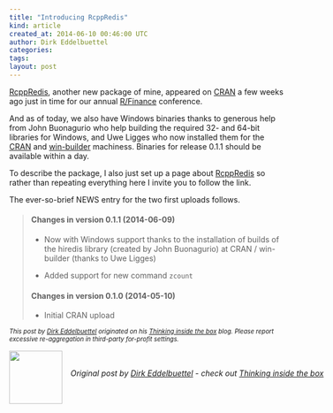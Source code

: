 ```yaml
---
title: "Introducing RcppRedis"
kind: article
created_at: 2014-06-10 00:46:00 UTC
author: Dirk Eddelbuettel
categories: 
tags: 
layout: post
---
```

<a href="http://dirk.eddelbuettel.com/code/rcppredis.html">RcppRedis</a>,
another new package of mine, appeared on
<a href="http://cran.r-project.org">CRAN</a> a few weeks ago just in time for our
annual <a href="http://www.RinFinance.com">R/Finance</a> conference.

<p></p>
And as of today, we also have Windows binaries thanks to generous help from
John Buonagurio who help building the required 32- and 64-bit libraries for
Windows, and Uwe Ligges who now installed them for the
<a href="http://cran.r-project.org">CRAN</a> and
<a href="http://win-builder.r-project.org">win-builder</a>
machiness. Binaries for release 0.1.1 should be available within a day.

<p></p>
To describe the package, I also just set up a page about
<a href="http://dirk.eddelbuettel.com/code/rcppredis.html">RcppRedis</a>
so rather than repeating everything here I invite you to follow the link.

<p></p>

The ever-so-brief NEWS entry for the two first uploads follows.

<blockquote>
<h4>Changes in version 0.1.1 (2014-06-09)</h4>
<ul>
  <li><p> Now with Windows support thanks to the installation of builds of the hiredis library (created by John Buonagurio) at CRAN / win-builder (thanks to Uwe Ligges) </p> </li>
  <li><p> Added support for new command <code>zcount</code> </p> </li>
</ul>
 
<h4>Changes in version 0.1.0 (2014-05-10)</h4>
<ul>
  <li><p> Initial CRAN upload </p> </li>
</ul>
</blockquote>

<p></p>
<p style="font-size:80%; font-style:italic;">
This post by <a href="http://dirk.eddelbuettel.com">Dirk Eddelbuettel</a>
originated on his <a href="http://dirk.eddelbuettel.com/blog/">Thinking inside the box</a> blog.
Please report excessive re-aggregation in third-party for-profit settings. 
<p></p><div class="author">
  <img src="" style="width: 96px; height: 96;">
  <span style="position: absolute; padding: 32px 15px;">
    <i>Original post by <a href="http://twitter.com/">Dirk Eddelbuettel</a> - check out <a href="http://dirk.eddelbuettel.com/blog">Thinking inside the box   </a></i>
  </span>
</div>
